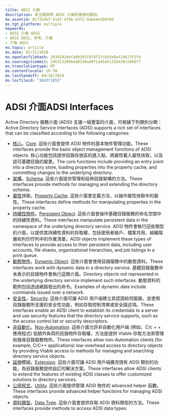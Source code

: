 ```yaml
---
title: ADSI 介面
description: 本主題說明 ADSI 介面所使用的類別。
ms.assetid: 8c735dbf-41d7-4fbb-b372-9abe4e1b8fdd
ms.tgt_platform: multiple
keywords:
- ADSI 介面 ADSI
- ADSI ADSI、參考、介面
- 介面 ADSI
ms.topic: article
ms.date: 05/31/2018
ms.openlocfilehash: 2930292defa99301fb74f37c933a9af24b73f1fd
ms.sourcegitcommit: 2d531328b6ed82d4ad971a45a5131b430c5866f7
ms.translationtype: MT
ms.contentlocale: zh-TW
ms.lasthandoff: 09/16/2019
ms.locfileid: "104371853"
---
```

# <a name="adsi-interfaces"></a><span data-ttu-id="7a751-106">ADSI 介面</span><span class="sxs-lookup"><span data-stu-id="7a751-106">ADSI Interfaces</span></span>

<span data-ttu-id="7a751-107">Active Directory 服務介面 (ADSI) 支援一組豐富的介面，可根據下列類別分類：</span><span class="sxs-lookup"><span data-stu-id="7a751-107">Active Directory Service Interfaces (ADSI) supports a rich set of interfaces that can be classified according to the following categories:</span></span>

-   <span data-ttu-id="7a751-108">[核心](core-interfaces.md)。</span><span class="sxs-lookup"><span data-stu-id="7a751-108">[Core](core-interfaces.md).</span></span> <span data-ttu-id="7a751-109">這些介面會提供 ADSI 物件的基本物件管理功能。</span><span class="sxs-lookup"><span data-stu-id="7a751-109">These interfaces provide the basic object management functions of ADSI objects.</span></span> <span data-ttu-id="7a751-110">核心功能包括提供目錄存放區的進入點、將屬性載入屬性快取，以及認可基礎目錄的變更。</span><span class="sxs-lookup"><span data-stu-id="7a751-110">The core functions include providing an entry point into a directory store, loading properties into the property cache, and committing changes to the underlying directory.</span></span>
-   <span data-ttu-id="7a751-111">[架構](schema-interfaces.md)。</span><span class="sxs-lookup"><span data-stu-id="7a751-111">[Schema](schema-interfaces.md).</span></span> <span data-ttu-id="7a751-112">這些介面提供管理和延伸目錄架構的方法。</span><span class="sxs-lookup"><span data-stu-id="7a751-112">These interfaces provide methods for managing and extending the directory schema.</span></span>
-   <span data-ttu-id="7a751-113">[屬性](property-cache-interfaces.md)快取。</span><span class="sxs-lookup"><span data-stu-id="7a751-113">[Property Cache](property-cache-interfaces.md).</span></span> <span data-ttu-id="7a751-114">這些介面會定義方法，以操作屬性快取中的屬性。</span><span class="sxs-lookup"><span data-stu-id="7a751-114">These interfaces define methods for manipulating properties in the property cache.</span></span>
-   <span data-ttu-id="7a751-115">[持續性物件](persistent-object-interfaces.md)。</span><span class="sxs-lookup"><span data-stu-id="7a751-115">[Persistent Object](persistent-object-interfaces.md).</span></span> <span data-ttu-id="7a751-116">這些介面會操作基礎目錄服務的命名空間中的持續性資料。</span><span class="sxs-lookup"><span data-stu-id="7a751-116">These interfaces manipulate persistent data in the namespace of the underlying directory service.</span></span> <span data-ttu-id="7a751-117">ADSI 物件會執行這些類型的介面，以提供其持續性資料的存取權，包括使用者帳戶、檔案共用、組織階層和列印佇列中的作業清單。</span><span class="sxs-lookup"><span data-stu-id="7a751-117">ADSI objects implement these types of interfaces to provide access to their persistent data, including user accounts, file shares, organizational hierarchies, and job listings in a print queue.</span></span>
-   <span data-ttu-id="7a751-118">[動態物件](dynamic-object-interfaces.md)。</span><span class="sxs-lookup"><span data-stu-id="7a751-118">[Dynamic Object](dynamic-object-interfaces.md).</span></span> <span data-ttu-id="7a751-119">這些介面會使用目錄服務中的動態資料。</span><span class="sxs-lookup"><span data-stu-id="7a751-119">These interfaces work with dynamic data in a directory service.</span></span> <span data-ttu-id="7a751-120">基礎目錄服務中未表示的目錄物件會執行這類介面。</span><span class="sxs-lookup"><span data-stu-id="7a751-120">Directory objects not represented in the underlying directory service implement such interfaces.</span></span> <span data-ttu-id="7a751-121">動態資料的範例包括透過網路發出的命令。</span><span class="sxs-lookup"><span data-stu-id="7a751-121">Examples of dynamic data include commands issued over a network.</span></span>
-   <span data-ttu-id="7a751-122">[安全性](security-interfaces.md)。</span><span class="sxs-lookup"><span data-stu-id="7a751-122">[Security](security-interfaces.md).</span></span> <span data-ttu-id="7a751-123">這些介面可讓 ADSI 用戶端建立其認證給伺服器，並使用目錄服務所支援的安全性功能，例如存取控制清單或安全描述項。</span><span class="sxs-lookup"><span data-stu-id="7a751-123">These interfaces enable an ADSI client to establish its credentials to a server and use security features that the directory service supports, such as the access control list or security descriptors.</span></span>
-   <span data-ttu-id="7a751-124">[非自動化](non-automation-interfaces.md)。</span><span class="sxs-lookup"><span data-stu-id="7a751-124">[Non-Automation](non-automation-interfaces.md).</span></span> <span data-ttu-id="7a751-125">這些介面允許非自動化用戶端 (例如，C/c + + 應用程式) 低額外負荷的目錄物件存取權，方法是提供 Vtable 存取方法來管理和搜尋目錄服務物件。</span><span class="sxs-lookup"><span data-stu-id="7a751-125">These interfaces allow non-Automation clients (for example, C/C++ applications) low-overhead access to directory objects by providing Vtable access to methods for managing and searching directory service objects.</span></span>
-   <span data-ttu-id="7a751-126">[延伸](extension-interfaces.md)模組。</span><span class="sxs-lookup"><span data-stu-id="7a751-126">[Extension](extension-interfaces.md).</span></span> <span data-ttu-id="7a751-127">這些介面可讓 ADSI 用戶端擴充現有 ADSI 類別的功能，為目錄服務提供自訂的解決方案。</span><span class="sxs-lookup"><span data-stu-id="7a751-127">These interfaces allow ADSI clients to extend the features of existing ADSI classes to offer customized solutions to directory services.</span></span>
-   <span data-ttu-id="7a751-128">[公用程式](utility-interfaces.md)。</span><span class="sxs-lookup"><span data-stu-id="7a751-128">[Utility](utility-interfaces.md).</span></span> <span data-ttu-id="7a751-129">這些介面提供管理 ADSI 物件的 advanced helper 函數。</span><span class="sxs-lookup"><span data-stu-id="7a751-129">These interfaces provide advanced helper functions for managing ADSI objects.</span></span>
-   <span data-ttu-id="7a751-130">[資料類型](data-type-interfaces.md)。</span><span class="sxs-lookup"><span data-stu-id="7a751-130">[Data Type](data-type-interfaces.md).</span></span> <span data-ttu-id="7a751-131">這些介面會提供存取 ADSI 資料類型的方法。</span><span class="sxs-lookup"><span data-stu-id="7a751-131">These interfaces provide methods to access ADSI data types.</span></span>

 

 




